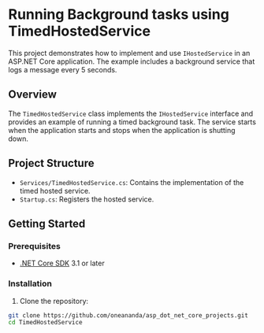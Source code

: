 # Running Background tasks using TimedHostedService

This project demonstrates how to implement and use `IHostedService` in an ASP.NET Core application. The example includes a background service that logs a message every 5 seconds.

## Overview

The `TimedHostedService` class implements the `IHostedService` interface and provides an example of running a timed background task. The service starts when the application starts and stops when the application is shutting down.

## Project Structure

- `Services/TimedHostedService.cs`: Contains the implementation of the timed hosted service.
- `Startup.cs`: Registers the hosted service.

## Getting Started

### Prerequisites

- [.NET Core SDK](https://dotnet.microsoft.com/download) 3.1 or later

### Installation

1. Clone the repository:

```sh
git clone https://github.com/oneananda/asp_dot_net_core_projects.git
cd TimedHostedService
```